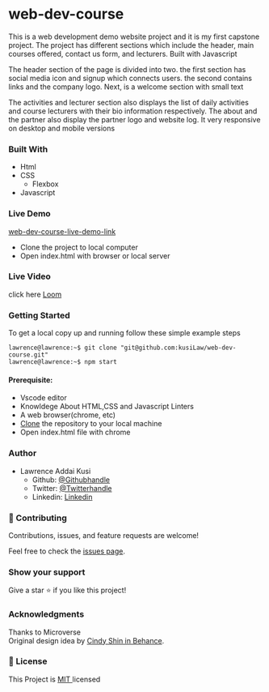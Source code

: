 # web-dev-course
This is a web development demo website project and it is my first capstone project. The project has different sections which include the header, main courses offered, contact us form, and lecturers. Built with Javascript

The header section of the page is divided into two. the first section has social media icon and signup which connects users. the second contains links and the company logo. Next, is a welcome section with small text

The activities and lecturer section also displays the list of daily activities and course lecturers with their bio information respectively. The about and the partner also display the partner logo and website log. It very responsive on desktop and mobile versions

### Built With
- Html<br />
- CSS
   - Flexbox
- Javascript

### Live Demo
[web-dev-course-live-demo-link](https://kusilaw.github.io/web-dev-course/)
- Clone the project to local computer
- Open index.html with browser or local server


### Live Video
click here [Loom](https://www.loom.com/share/4b0b9691e4a047d1ba6b0347f9197fca)
### Getting Started 
To get a local copy up and running follow these simple example steps

```console
lawrence@lawrence:~$ git clone "git@github.com:kusiLaw/web-dev-course.git"
lawrence@lawrence:~$ npm start
```

#### Prerequisite:  
  - Vscode editor 
  - Knowldege About HTML,CSS and Javascript Linters
  - A web browser(chrome, etc)
  - [Clone](https://docs.github.com/en/desktop/contributing-and-collaborating-using-github-desktop/adding-and-cloning-repositories/cloning-and-forking-repositories-fromhttps://www.behance.net/adagio07-github-desktop ) the repository to your local machine
  - Open index.html file with chrome


### Author
- Lawrence Addai Kusi
  - Github: [@Githubhandle](https://github.com/kusiLaw)
  - Twitter: [@Twitterhandle](https://twitter.com/kusilaw)
  - Linkedin: [Linkedin](https://www.linkedin.com/in/lawrence-kusi-55a662104)


### :handshake: Contributing
Contributions, issues, and feature requests are welcome! 

Feel free to check the [issues page](https://github.com/kusiLaw/web-dev-course/issues).

### Show your support
Give a star :star: if you like this project!


### Acknowledgments
Thanks to Microverse \
Original design idea by [Cindy Shin in Behance](https://www.behance.net/gallery/29845175/CC-Global-Summit-2015).

### 📝 License
This Project is <a href ="https://opensource.org/licenses/MIT">MIT </a> licensed
